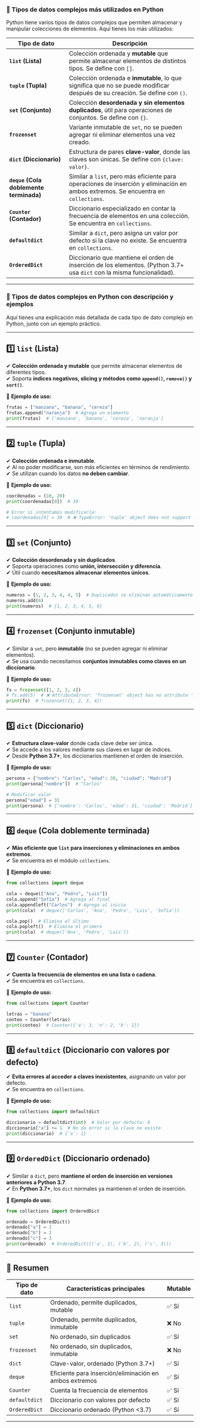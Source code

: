 ### **📌 Tipos de datos complejos más utilizados en Python**
Python tiene varios tipos de datos complejos que permiten almacenar y manipular colecciones de elementos. Aquí tienes los más utilizados:

| Tipo de dato | Descripción |
|-------------|-------------|
| **`list` (Lista)** | Colección ordenada y **mutable** que permite almacenar elementos de distintos tipos. Se define con `[]`. |
| **`tuple` (Tupla)** | Colección ordenada e **inmutable**, lo que significa que no se puede modificar después de su creación. Se define con `()`. |
| **`set` (Conjunto)** | Colección **desordenada y sin elementos duplicados**, útil para operaciones de conjuntos. Se define con `{}`. |
| **`frozenset`** | Variante inmutable de `set`, no se pueden agregar ni eliminar elementos una vez creado. |
| **`dict` (Diccionario)** | Estructura de pares **clave-valor**, donde las claves son únicas. Se define con `{clave: valor}`. |
| **`deque` (Cola doblemente terminada)** | Similar a `list`, pero más eficiente para operaciones de inserción y eliminación en ambos extremos. Se encuentra en `collections`. |
| **`Counter` (Contador)** | Diccionario especializado en contar la frecuencia de elementos en una colección. Se encuentra en `collections`. |
| **`defaultdict`** | Similar a `dict`, pero asigna un valor por defecto si la clave no existe. Se encuentra en `collections`. |
| **`OrderedDict`** | Diccionario que mantiene el orden de inserción de los elementos. (Python 3.7+ usa `dict` con la misma funcionalidad). |

---
### **📌 Tipos de datos complejos en Python con descripción y ejemplos**  
Aquí tienes una explicación más detallada de cada tipo de dato complejo en Python, junto con un ejemplo práctico.

---

## **1️⃣ `list` (Lista)**
✔ **Colección ordenada y mutable** que permite almacenar elementos de diferentes tipos.  
✔ Soporta **índices negativos, slicing y métodos como `append()`, `remove()` y `sort()`**.  

🔹 **Ejemplo de uso:**
```python
frutas = ["manzana", "banana", "cereza"]
frutas.append("naranja")  # Agrega un elemento
print(frutas)  # ['manzana', 'banana', 'cereza', 'naranja']
```

---

## **2️⃣ `tuple` (Tupla)**
✔ **Colección ordenada e inmutable**.  
✔ Al no poder modificarse, son más eficientes en términos de rendimiento.  
✔ Se utilizan cuando los datos **no deben cambiar**.  

🔹 **Ejemplo de uso:**
```python
coordenadas = (10, 20)
print(coordenadas[0])  # 10

# Error si intentamos modificarla:
# coordenadas[0] = 30  # ❌ TypeError: 'tuple' object does not support item assignment
```

---

## **3️⃣ `set` (Conjunto)**
✔ **Colección desordenada y sin duplicados**.  
✔ Soporta operaciones como **unión, intersección y diferencia**.  
✔ Útil cuando **necesitamos almacenar elementos únicos**.  

🔹 **Ejemplo de uso:**
```python
numeros = {1, 2, 3, 4, 4, 5}  # Duplicados se eliminan automáticamente
numeros.add(6)  
print(numeros)  # {1, 2, 3, 4, 5, 6}
```

---

## **4️⃣ `frozenset` (Conjunto inmutable)**
✔ Similar a `set`, pero **inmutable** (no se pueden agregar ni eliminar elementos).  
✔ Se usa cuando necesitamos **conjuntos inmutables como claves en un diccionario**.  

🔹 **Ejemplo de uso:**
```python
fs = frozenset([1, 2, 3, 4])
# fs.add(5)  # ❌ AttributeError: 'frozenset' object has no attribute 'add'
print(fs)  # frozenset({1, 2, 3, 4})
```

---

## **5️⃣ `dict` (Diccionario)**
✔ **Estructura clave-valor** donde cada clave debe ser única.  
✔ Se accede a los valores mediante sus claves en lugar de índices.  
✔ Desde **Python 3.7+**, los diccionarios mantienen el orden de inserción.  

🔹 **Ejemplo de uso:**
```python
persona = {"nombre": "Carlos", "edad": 30, "ciudad": "Madrid"}
print(persona["nombre"])  # "Carlos"

# Modificar valor
persona["edad"] = 31  
print(persona)  # {'nombre': 'Carlos', 'edad': 31, 'ciudad': 'Madrid'}
```

---

## **6️⃣ `deque` (Cola doblemente terminada)**
✔ **Más eficiente que `list` para inserciones y eliminaciones en ambos extremos**.  
✔ Se encuentra en el módulo `collections`.  

🔹 **Ejemplo de uso:**
```python
from collections import deque

cola = deque(["Ana", "Pedro", "Luis"])
cola.append("Sofía")  # Agrega al final
cola.appendleft("Carlos")  # Agrega al inicio
print(cola)  # deque(['Carlos', 'Ana', 'Pedro', 'Luis', 'Sofía'])

cola.pop()  # Elimina el último
cola.popleft()  # Elimina el primero
print(cola)  # deque(['Ana', 'Pedro', 'Luis'])
```

---

## **7️⃣ `Counter` (Contador)**
✔ **Cuenta la frecuencia de elementos en una lista o cadena**.  
✔ Se encuentra en `collections`.  

🔹 **Ejemplo de uso:**
```python
from collections import Counter

letras = "banana"
conteo = Counter(letras)
print(conteo)  # Counter({'a': 3, 'n': 2, 'b': 1})
```

---

## **8️⃣ `defaultdict` (Diccionario con valores por defecto)**
✔ **Evita errores al acceder a claves inexistentes**, asignando un valor por defecto.  
✔ Se encuentra en `collections`.  

🔹 **Ejemplo de uso:**
```python
from collections import defaultdict

diccionario = defaultdict(int)  # Valor por defecto: 0
diccionario["a"] += 1  # No da error si la clave no existe
print(diccionario)  # {'a': 1}
```

---

## **9️⃣ `OrderedDict` (Diccionario ordenado)**
✔ Similar a `dict`, pero **mantiene el orden de inserción en versiones anteriores a Python 3.7**.  
✔ En **Python 3.7+**, los `dict` normales ya mantienen el orden de inserción.  

🔹 **Ejemplo de uso:**
```python
from collections import OrderedDict

ordenado = OrderedDict()
ordenado["a"] = 1
ordenado["b"] = 2
ordenado["c"] = 3
print(ordenado)  # OrderedDict([('a', 1), ('b', 2), ('c', 3)])
```

---

## **📌 Resumen**
| Tipo de dato | Características principales | Mutable |
|-------------|----------------------|---------|
| `list` | Ordenado, permite duplicados, mutable | ✅ Sí |
| `tuple` | Ordenado, permite duplicados, inmutable | ❌ No |
| `set` | No ordenado, sin duplicados | ✅ Sí |
| `frozenset` | No ordenado, sin duplicados, inmutable | ❌ No |
| `dict` | Clave-valor, ordenado (Python 3.7+) | ✅ Sí |
| `deque` | Eficiente para inserción/eliminación en ambos extremos | ✅ Sí |
| `Counter` | Cuenta la frecuencia de elementos | ✅ Sí |
| `defaultdict` | Diccionario con valores por defecto | ✅ Sí |
| `OrderedDict` | Diccionario ordenado (Python <3.7) | ✅ Sí |

---

